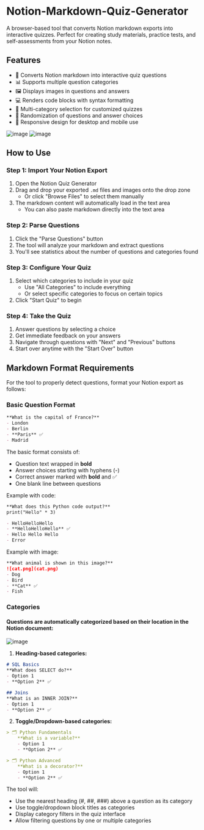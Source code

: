 # Notion-Markdown-Quiz-Generator

A browser-based tool that converts Notion markdown exports into interactive quizzes. Perfect for creating study materials, practice tests, and self-assessments from your Notion notes.

## Features

- 📝 Converts Notion markdown into interactive quiz questions
- 📊 Supports multiple question categories
- 🖼️ Displays images in questions and answers
- 💻 Renders code blocks with syntax formatting
- 🔄 Multi-category selection for customized quizzes
- 🎲 Randomization of questions and answer choices
- 📱 Responsive design for desktop and mobile use

![image](https://github.com/user-attachments/assets/a10938f3-79d9-495a-b090-a6e5eb010128)
![image](https://github.com/user-attachments/assets/bac64c7e-25a6-49ff-ad4a-05fa703c96d0)

## How to Use

### Step 1: Import Your Notion Export

1. Open the Notion Quiz Generator
2. Drag and drop your exported `.md` files and images onto the drop zone
   - Or click "Browse Files" to select them manually
3. The markdown content will automatically load in the text area
   - You can also paste markdown directly into the text area

### Step 2: Parse Questions

1. Click the "Parse Questions" button
2. The tool will analyze your markdown and extract questions
3. You'll see statistics about the number of questions and categories found

### Step 3: Configure Your Quiz

1. Select which categories to include in your quiz
   - Use "All Categories" to include everything
   - Or select specific categories to focus on certain topics
2. Click "Start Quiz" to begin

### Step 4: Take the Quiz

1. Answer questions by selecting a choice
2. Get immediate feedback on your answers
3. Navigate through questions with "Next" and "Previous" buttons
4. Start over anytime with the "Start Over" button

## Markdown Format Requirements

For the tool to properly detect questions, format your Notion export as follows:

### Basic Question Format

```markdown
**What is the capital of France?**
- London
- Berlin
- **Paris** ✅
- Madrid
```

The basic format consists of:
- Question text wrapped in **bold**
- Answer choices starting with hyphens (-)
- Correct answer marked with **bold** and ✅
- One blank line between questions

Example with code:
```markdown
**What does this Python code output?**
print("Hello" * 3)

- HelloHelloHello
- **HelloHelloHello** ✅
- Hello Hello Hello
- Error
```

Example with image:
```markdown
**What animal is shown in this image?**
![cat.png](cat.png)
- Dog
- Bird
- **Cat** ✅
- Fish
```

### Categories

#### Questions are automatically categorized based on their location in the Notion document:
![image](https://github.com/user-attachments/assets/b4e23cdf-5a68-4795-9368-0eca5be1b830)

1. **Heading-based categories:**
```markdown
# SQL Basics
**What does SELECT do?**
- Option 1
- **Option 2** ✅

## Joins
**What is an INNER JOIN?**
- Option 1 
- **Option 2** ✅
```

2. **Toggle/Dropdown-based categories:**
```markdown
> 🗂️ Python Fundamentals
    **What is a variable?**
    - Option 1
    - **Option 2** ✅

> 🗂️ Python Advanced
    **What is a decorator?**
    - Option 1
    - **Option 2** ✅
```

The tool will:
- Use the nearest heading (#, ##, ###) above a question as its category
- Use toggle/dropdown block titles as categories
- Display category filters in the quiz interface
- Allow filtering questions by one or multiple categories
